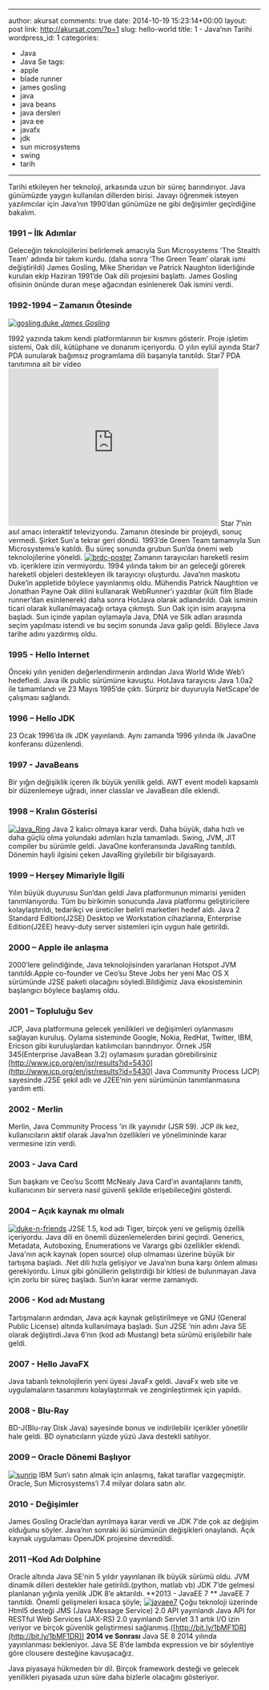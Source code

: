  ---
author: akursat
comments: true
date: 2014-10-19 15:23:14+00:00
layout: post
link: http://akursat.com/?p=1
slug: hello-world
title: 1 - Java’nın Tarihi
wordpress_id: 1
categories:
- Java
- Java Se
tags:
- apple
- blade runner
- james gosling
- java
- java beans
- java dersleri
- java ee
- javafx
- jdk
- sun microsystems
- swing
- tarih
---

Tarihi etkileyen her teknoloji, arkasında uzun bir süreç barındırıyor. Java günümüzde yaygın kullanılan dillerden birisi. Javayı öğrenmek isteyen yazılımcılar için Java’nın 1990’dan günümüze ne gibi değişimler geçirdiğine bakalım.


### **1991 – İlk Adımlar**

Geleceğin teknolojilerini belirlemek amacıyla Sun Microsystems 'The Stealth Team' adında bir takım kurdu. (daha sonra ‘The Green Team’ olarak ismi değiştirildi) James Gosling, Mike Sheridan ve Patrick Naughton liderliğinde kurulan ekip Haziran 1991’de Oak dili projesini başlattı. James Gosling ofisinin önünde duran meşe ağacından esinlenerek Oak ismini verdi.


### **1992-1994 – Zamanın Ötesinde**

[![gosling.duke](http://www.akursat.com/wp-content/uploads/2013/06/gosling.duke_.jpg)
 _James Gosling_](http://www.akursat.com/wp-content/uploads/2013/06/gosling.duke_.jpg)


1992 yazında takım kendi platformlarının bir kısmını gösterir. Proje işletim sistemi, Oak dili, kütüphane ve donanım içeriyordu. O yılın eylül ayında Star7 PDA sunularak bağımsız programlama dili başarıyla tanıtıldı.
 Star7 PDA tanıtımına ait bir video 
	<iframe width="420" height="315" src="https://www.youtube.com/embed/Ahg8OBYixL0" frameborder="0" allowfullscreen></iframe>
	Star 7’nin asıl amacı interaktif televizyondu. Zamanın ötesinde bir projeydi, sonuç vermedi. Şirket Sun'a tekrar geri döndü. 1993’de Green Team tamamıyla Sun Microsystems’e katıldı. Bu süreç sonunda grubun Sun’da önemi web teknolojilerine yöneldi.
  [![brdc-poster](http://www.akursat.com/wp-content/uploads/2013/06/brdc-poster.jpg)](http://www.akursat.com/wp-content/uploads/2013/06/brdc-poster.jpg) 
	Zamanın tarayıcıları hareketli resim vb. içeriklere izin vermiyordu. 1994 yılında takım bir an geleceği görerek hareketli objeleri destekleyen ilk tarayıcıyı oluşturdu. Java’nın maskotu Duke’in appletide böylece yayınlanmış oldu. Mühendis Patrick Naughtion ve Jonathan Payne Oak dilini kullanarak WebRunner’ı yazdılar (kült film Blade runner’dan esinlenerek) daha sonra HotJava olarak adlandırıldı. Oak isminin ticari olarak kullanılmayacağı ortaya çıkmıştı. Sun Oak için isim arayışına başladı. Sun içinde yapılan oylamayla Java, DNA ve Silk adları arasında seçim yapılması istendi ve bu seçim sonunda Java galip geldi. Böylece Java tarihe adını yazdırmış oldu.


### **1995 - Hello Internet**


Önceki yılın yeniden değerlendirmenin ardından Java World Wide Web’i hedefledi. Java ilk public sürümüne kavuştu. HotJava tarayıcısı Java 1.0a2 ile tamamlandı ve 23 Mayıs 1995’de çıktı. Sürpriz bir duyuruyla NetScape'de çalışması sağlandı.


### **1996 – Hello JDK**


23 Ocak 1996’da ilk JDK yayınlandı. Aynı zamanda 1996 yılında ilk JavaOne konferansı düzenlendi.


### **1997 - JavaBeans**


Bir yığın değişiklik içeren ilk büyük yenilik geldi. AWT event modeli kapsamlı bir düzenlemeye uğradı, inner classlar ve JavaBean dile eklendi.


### **1998 – Kralın Gösterisi**


[![Java_Ring](http://www.akursat.com/wp-content/uploads/2013/06/Java_Ring.jpg)](http://www.akursat.com/wp-content/uploads/2013/06/Java_Ring.jpg) Java 2 kalıcı olmaya karar verdi. Daha büyük, daha hızlı ve daha güçlü olma yolundaki adımları hızla tamamladı. Swing, JVM, JIT compiler bu sürümle geldi. JavaOne konferansında JavaRing tanıtıldı. Dönemin hayli ilgisini çeken JavaRing giyilebilir bir bilgisayardı.


### **1999 – Herşey Mimariyle İlgili**


Yılın büyük duyurusu Sun’dan geldi Java platformunun mimarisi yeniden tanımlanıyordu. Tüm bu birikimin sonucunda Java platformu geliştiricilere kolaylaştırıldı, tedarikçi ve üreticiler belirli marketleri hedef aldı. Java 2 Standard Edition(J2SE) Desktop ve Workstation cihazlarına, Enterprise Edition(J2EE) heavy-duty server sistemleri için uygun hale getirildi.


### **2000 – Apple ile anlaşma**


2000’lere gelindiğinde, Java teknolojisinden yararlanan Hotspot JVM tanıtıldı.Apple co-founder ve Ceo’su Steve Jobs her yeni Mac OS X sürümünde J2SE paketi olacağını söyledi.Bildiğimiz Java ekosisteminin başlangıcı böylece başlamış oldu.


### **2001 – Topluluğu Sev**


JCP, Java platformuna gelecek yenilikleri ve değişimleri oylanmasını sağlayan kuruluş. Oylama sisteminde Google, Nokia, RedHat, Twitter, IBM, Ericson gibi kuruluşlardan katılımcıları barındırıyor. Örnek JSR 345(Enterprise JavaBean 3.2) oylamasını şuradan görebilirsiniz [http://www.jcp.org/en/jsr/results?id=5430](http://www.jcp.org/en/jsr/results?id=5430) Java Community Process (JCP) sayesinde J2SE şekil adlı ve J2EE’nin yeni sürümünün tanımlanmasına yardım etti.


### **2002 - Merlin**


Merlin, Java Community Process ’in ilk yayınıdır (JSR 59). JCP ilk kez, kullanıcıların aktif olarak Java’nın özellikleri ve yönelimininde karar vermesine izin verdi.


### **2003 - Java Card**


Sun başkanı ve Ceo’su Scottt McNealy Java Card’ın avantajlarını tanıttı, kullanıcının bir servera nasıl güvenli şekilde erişebileceğini gösterdi.


### **2004 – Açık kaynak mı olmalı**


[![duke-n-friends](http://www.akursat.com/wp-content/uploads/2013/06/duke-n-friends.png)](http://www.akursat.com/wp-content/uploads/2013/06/duke-n-friends.png) 
J2SE 1.5, kod adı Tiger, birçok yeni ve gelişmiş özellik içeriyordu. Java dili en önemli düzenlemelerden birini geçirdi. Generics, Metadata, Autoboxing, Enumerations ve Varargs gibi özellikler eklendi. Java'nın açık kaynak (open source) olup olmaması üzerine büyük bir tartışma başladı. .Net dili hızla gelişiyor ve Java’nın buna karşı önlem alması gerekiyordu. Linux gibi gönüllerin geliştirdiği bir kitlesi de bulunmayan Java için zorlu bir süreç başladı. Sun’ın karar verme zamanıydı.


### **2006 - Kod adı Mustang**


Tartışmaların ardından, Java açık kaynak geliştirilmeye ve GNU (General Public License) altında kullanılmaya başladı. Sun J2SE ‘nin adını Java SE olarak değiştirdi.Java 6’nın (kod adı Mustang) beta sürümü erişilebilir hale geldi.


### **2007 - Hello JavaFX**


Java tabanlı teknolojilerin yeni üyesi JavaFx geldi. JavaFx web site ve uygulamaların tasarımını kolaylaştırmak ve zenginleştirmek için yapıldı.


### **2008 - Blu-Ray**


BD-J(Blu-ray Disk Java) sayesinde bonus ve indirilebilir içerikler yönetilir hale geldi. BD oynatıcıların yüzde yüzü Java destekli satılıyor.


### **2009 – Oracle Dönemi Başlıyor**


[![sunrip](http://www.akursat.com/wp-content/uploads/2013/06/sunrip.jpg)](http://www.akursat.com/wp-content/uploads/2013/06/sunrip.jpg) IBM Sun’ı satın almak için anlaşmış, fakat taraflar vazgeçmiştir. Oracle, Sun Microsystems’i 7.4 milyar dolara satın alır.


### **2010 - Değişimler**


James Gosling Oracle’dan ayrılmaya karar verdi ve JDK 7’de çok az değişim olduğunu söyler. Java’nın sonraki iki sürümünün değişikleri onaylandı. Açık kaynak uygulaması OpenJDK projesine devredildi.


### **2011 –Kod Adı Dolphine**


Oracle altında Java SE’nin 5 yıldır yayınlanan ilk büyük sürümü oldu. JVM dinamik dilleri destekler hale getirildi.(python, matlab vb) JDK 7’de gelmesi planlanan yığınla yenilik JDK 8’e aktarıldı. **2013 - JavaEE 7 ** JavaEE 7 tanıtıldı. Önemli gelişmeleri kısaca şöyle;
 [![javaee7](http://www.akursat.com/wp-content/uploads/2013/06/javaee7.png)](http://www.akursat.com/wp-content/uploads/2013/06/javaee7.png) 
 Çoğu teknoloji üzerinde Html5 desteği JMS (Java Message Service) 2.0 API yayınlandı Java API for RESTful Web Services (JAX-RS) 2.0 yayınlandı Servlet 3.1 artık I/O izin veriyor ve birçok güvenlik geliştirmesi sağlanmış.([http://bit.ly/1bMF1DR](http://bit.ly/1bMF1DR))                 **2014 ve Sonrası** Java SE 8 2014 yılında yayınlanması bekleniyor. Java SE 8’de lambda expression ve bir söylentiye göre clousere desteğine kavuşacağız.

Java piyasaya hükmeden bir dil. Birçok framework desteği ve gelecek yenilikleri piyasada uzun süre daha bizlerle olacağını gösteriyor.

